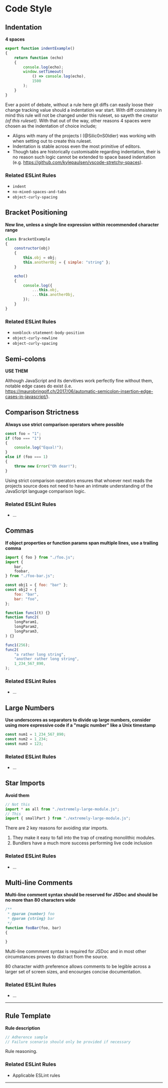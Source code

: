 # Code Style

## Indentation

**4 spaces**

```js
export function indentExample()
{
    return function (echo)
    {
        console.log(echo);
        window.setTimeout(
            () => console.log(echo),
            1500
        );
    }
}
```

Ever a point of debate, without a rule here git diffs can easily loose their change tracking value should a indentation war start. With diff consisteny in mind this rule will not be changed under this ruleset, so sayeth the creator *(of this ruleset)*. With that out of the way, other reasons 4 spaces were chosen as the indentation of choice include;

* Aligns with many of the projects I (@Silic0nS0ldier) was working with when setting out to create this ruleset.
* Indentation is stable across even the most primitive of editors.
* Though tabs are historically customisable regarding indentation, their is no reason such logic cannot be extended to space based indentation (e.g. https://github.com/kylepaulsen/vscode-stretchy-spaces).

### Related ESLint Rules

* `indent`
* `no-mixed-spaces-and-tabs`
* `object-curly-spacing`

## Bracket Positioning

**New line, unless a single line expression within recommended character range**

```js
class BracketExample
{
    constructor(obj)
    {
        this.obj = obj;
        this.anotherObj = { simple: "string" };
    }

    echo()
    {
        console.log({
            ...this.obj,
            ...this.anotherObj,
        });
    }
}
```

### Related ESLint Rules

* `nonblock-statement-body-position`
* `object-curly-newline`
* `object-curly-spacing`


## Semi-colons

**USE THEM**

Although JavaScript and its dervitives work perfectly fine without them, notable edge cases do exist (i.e. https://maurobringolf.ch/2017/06/automatic-semicolon-insertion-edge-cases-in-javascript/).

## Comparison Strictness

**Always use strict comparison operators where possible**

```js
const foo = "1";
if (foo === "1")
{
    console.log("Equal!");
}
else if (foo === 1)
{
    throw new Error("Oh dear!");
}
```

Using strict comparison operators ensures that whoever next reads the projects source does not need to have an intimate understanding of the JavaScript language comparison logic.

### Related ESLint Rules

* ...

## Commas

**If object properties or function params span multiple lines, use a trailing comma**

```js
import { foo } from "./foo.js";
import {
    bar,
    foobar,
} from "./foo-bar.js";

const obj1 = { foo: "bar" };
const obj2 = {
    foo: "bar",
    bar: "foo",
};

function func1(t) {}
function func2(
    longParam1,
    longParam2,
    longParam3,
) {}

func1(256);
func2(
    "a rather long string",
    "another rather long string",
    1_234_567_890,
);
```

### Related ESLint Rules

* ...

## Large Numbers

**Use underscores as separators to divide up large numbers, consider using more expressive code if a "magic number" like a Unix timestamp**

```js
const num1 = 1_234_567_890;
const num2 = 1_234;
const num3 = 123;
```

### Related ESLint Rules

* ...

## Star Imports

**Avoid them**

```js
// Not this
import * as all from "./extremely-large-module.js";
// This
import { smallPart } from "./extremely-large-module.js";
```

There are 2 key reasons for avoiding star imports.

1. They make it easy to fall into the trap of creating monolithic modules.
2. Bundlers have a much more success performing live code inclusion

### Related ESLint Rules

* ...

## Multi-line Comments

**Multi-line comment syntax should be reserved for JSDoc and should be no more than 80 characters wide**

```js
/**
 * @param {number} foo
 * @param {string} bar
 */
function fooBar(foo, bar)
{

}
```

Multi-line commment syntax is required for JSDoc and in most other circumstances proves to distract from the source.

80 character width preference allows comments to be legible across a larger set of screen sizes, and encourges concise documentation.

### Related ESLint Rules

* ...

***

## Rule Template

**Rule description**

```js
// Adherence sample
// Failure scenario should only be provided if necessary
```

Rule reasoning.

### Related ESLint Rules

* Applicable ESLint rules

***